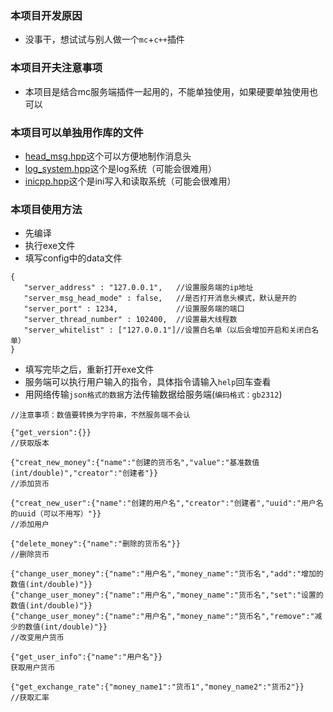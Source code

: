 ### 本项目开发原因
- 没事干，想试试与别人做一个`mc`+`c++`插件

### 本项目开夫注意事项
- 本项目是结合mc服务端插件一起用的，不能单独使用，如果硬要单独使用也可以

### 本项目可以单独用作库的文件
- [head_msg.hpp](./learning_7_socket/head_msg.hpp)这个可以方便地制作消息头
- [log_system.hpp](./learning_7_socket/log_system.hpp)这个是log系统（可能会很难用）
- [inicpp.hpp](./learning_7_socket/inicpp.hpp)这个是ini写入和读取系统（可能会很难用）

### 本项目使用方法
- 先编译
- 执行exe文件
- 填写config中的data文件
```
{
   "server_address" : "127.0.0.1",   //设置服务端的ip地址
   "server_msg_head_mode" : false,   //是否打开消息头模式，默认是开的
   "server_port" : 1234,             //设置服务端的端口
   "server_thread_number" : 102400,  //设置最大线程数
   "server_whitelist" : ["127.0.0.1"]//设置白名单（以后会增加开启和关闭白名单）
}
```
- 填写完毕之后，重新打开exe文件
- 服务端可以执行用户输入的指令，具体指令请输入`help`回车查看
- 用网络传输`json格式的数据`方法传输数据给服务端(`编码格式：gb2312`)
```
//注意事项：数值要转换为字符串，不然服务端不会认

{"get_version":{}}
//获取版本

{"creat_new_money":{"name":"创建的货币名","value":"基准数值(int/double)","creator":"创建者"}}
//添加货币

{"creat_new_user":{"name":"创建的用户名","creator":"创建者","uuid":"用户名的uuid（可以不用写）"}}
//添加用户

{"delete_money":{"name":"删除的货币名"}}
//删除货币

{"change_user_money":{"name":"用户名","money_name":"货币名","add":"增加的数值(int/double)"}}
{"change_user_money":{"name":"用户名","money_name":"货币名","set":"设置的数值(int/double)"}}
{"change_user_money":{"name":"用户名","money_name":"货币名","remove":"减少的数值(int/double)"}}
//改变用户货币

{"get_user_info":{"name":"用户名"}}
获取用户货币

{"get_exchange_rate":{"money_name1":"货币1","money_name2":"货币2"}}
//获取汇率
```
